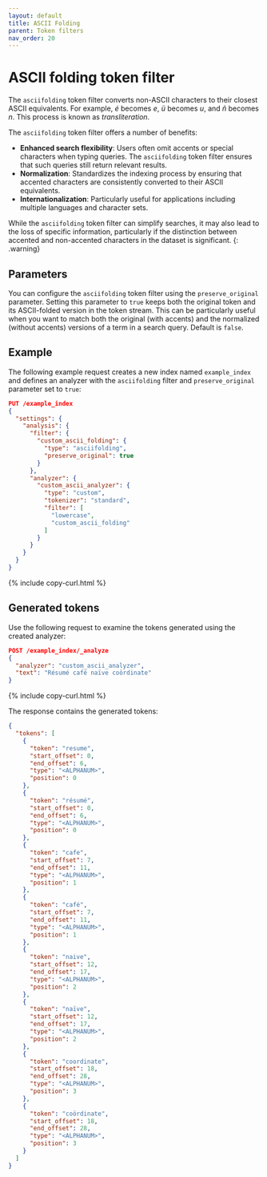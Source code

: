 ```yaml
---
layout: default
title: ASCII Folding
parent: Token filters
nav_order: 20
---
```


# ASCII folding token filter

The `asciifolding` token filter converts non-ASCII characters to their closest ASCII equivalents. For example, *é* becomes *e*, *ü* becomes *u*, and *ñ* becomes *n*. This process is known as *transliteration*.


The `asciifolding` token filter offers a number of benefits:

  - **Enhanced search flexibility**: Users often omit accents or special characters when typing queries. The `asciifolding` token filter ensures that such queries still return relevant results.
  - **Normalization**: Standardizes the indexing process by ensuring that accented characters are consistently converted to their ASCII equivalents.
  - **Internationalization**: Particularly useful for applications including multiple languages and character sets.

While the `asciifolding` token filter can simplify searches, it may also lead to the loss of specific information, particularly if the distinction between accented and non-accented characters in the dataset is significant.
{: .warning}

## Parameters

You can configure the `asciifolding` token filter using the `preserve_original` parameter. Setting this parameter to `true` keeps both the original token and its ASCII-folded version in the token stream. This can be particularly useful when you want to match both the original (with accents) and the normalized (without accents) versions of a term in a search query. Default is `false`.

## Example

The following example request creates a new index named `example_index` and defines an analyzer with the `asciifolding` filter and `preserve_original` parameter set to `true`:

```json
PUT /example_index
{
  "settings": {
    "analysis": {
      "filter": {
        "custom_ascii_folding": {
          "type": "asciifolding",
          "preserve_original": true
        }
      },
      "analyzer": {
        "custom_ascii_analyzer": {
          "type": "custom",
          "tokenizer": "standard",
          "filter": [
            "lowercase",
            "custom_ascii_folding"
          ]
        }
      }
    }
  }
}
```
{% include copy-curl.html %}

## Generated tokens

Use the following request to examine the tokens generated using the created analyzer:

```json
POST /example_index/_analyze
{
  "analyzer": "custom_ascii_analyzer",
  "text": "Résumé café naïve coördinate"
}
```
{% include copy-curl.html %}

The response contains the generated tokens:

```json
{
  "tokens": [
    {
      "token": "resume",
      "start_offset": 0,
      "end_offset": 6,
      "type": "<ALPHANUM>",
      "position": 0
    },
    {
      "token": "résumé",
      "start_offset": 0,
      "end_offset": 6,
      "type": "<ALPHANUM>",
      "position": 0
    },
    {
      "token": "cafe",
      "start_offset": 7,
      "end_offset": 11,
      "type": "<ALPHANUM>",
      "position": 1
    },
    {
      "token": "café",
      "start_offset": 7,
      "end_offset": 11,
      "type": "<ALPHANUM>",
      "position": 1
    },
    {
      "token": "naive",
      "start_offset": 12,
      "end_offset": 17,
      "type": "<ALPHANUM>",
      "position": 2
    },
    {
      "token": "naïve",
      "start_offset": 12,
      "end_offset": 17,
      "type": "<ALPHANUM>",
      "position": 2
    },
    {
      "token": "coordinate",
      "start_offset": 18,
      "end_offset": 28,
      "type": "<ALPHANUM>",
      "position": 3
    },
    {
      "token": "coördinate",
      "start_offset": 18,
      "end_offset": 28,
      "type": "<ALPHANUM>",
      "position": 3
    }
  ]
}
```


